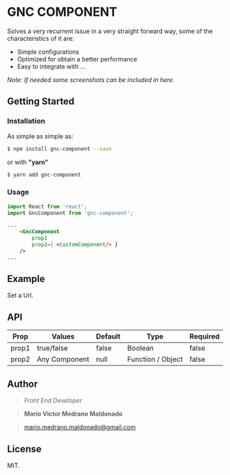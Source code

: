 # GNC COMPONENT

Solves a very recurrent issue in a very straight forward way, some of the characteristics of it are:

  - Simple configurations
  - Optimized for obtain a better performance
  - Easy to integrate with ...
  
_Note: If needed some screenshots can be included in here._
  

## Getting Started

### Installation

As simple as simple as:

```sh
$ npm install gnc-component --save
```
or with **"yarn"**
```sh
$ yarn add gnc-component
```
### Usage

```js
import React from 'react';
import GncComponent from 'gnc-component';
```

```html
...
    <GncComponent
        prop1
        prop2={ <CustomComponent/> }
    />
...
```
## Example

Set a Url.

## API

|Prop|Values|Default|Type|Required|
|------|------|------|------|------|
| prop1 | true/false | false | Boolean | false |
| prop2 | Any Component | null | Function / Object | false |


## Author
> _Front End Developer_

> **Mario Victor Medrano Maldonado** 

> mario.medrano.maldonado@gmail.com

## License

MIT.